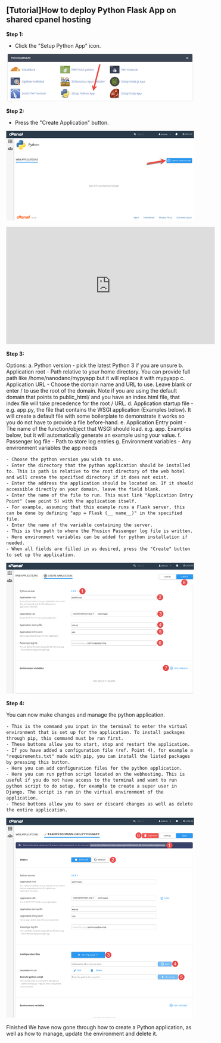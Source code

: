 ## [Tutorial]How to deploy Python Flask App on shared cpanel hosting

**Step 1:**

- Click the "Setup Python App" icon.

![python flask app on shard cpanel hosting hosting step 1](images/create-python-app-cpanel-01.png)

**Step 2:**

- Press the "Create Application" button.

![python flask app on shard cpanel hosting hosting step 2](images/create-python-app-cpanel-02.png)


<iframe width="560" height="315" src="https://www.youtube.com/embed/260eDcsUheE" frameborder="0" allow="accelerometer; autoplay; encrypted-media; gyroscope; picture-in-picture" allowfullscreen></iframe>

**Step 3:**

Options:
    a. Python version - pick the latest Python 3 if you are unsure
    b. Application root - Path relative to your home directory. You can provide full path like /home/nanodano/mypyapp but it will replace it with mypyapp
    c. Application URL - Choose the domain name and URL to use. Leave blank or enter / to use the root of the domain. Note if you are using the default domain that points to public_html/ and you have an index.html file, that index file will take precedence for the root / URL.
    d. Application startup file - e.g. app.py, the file that contains the WSGI application (Examples below). It will create a default file with some boilerplate to demonstrate it works so you do not have to provide a file before-hand.
    e. Application Entry point - The name of the function/object that WSGI should load. e.g. app. Examples below, but it will automatically generate an example using your value.
    f. Passenger log file - Path to store log entries
    g. Environment variables - Any environment variables the app needs


    - Choose the python version you wish to use.
    - Enter the directory that the python application should be installed to. This is path is relative to the root directory of the web hotel and will create the specified directory if it does not exist.
    - Enter the address the application should be located on. If it should accessible directly on your domain, leave the field blank.
    - Enter the name of the file to run. This must link "Application Entry Point" (see point 5) with the application itself.
    - For example, assuming that this example runs a Flask server, this can be done by defining "app = Flask (__ name__)" in the specified file.
    - Enter the name of the variable containing the server.
    - This is the path to where the Phusion Passenger log file is written.
    - Here environment variables can be added for python installation if needed.
    - When all fields are filled in as desired, press the "Create" button to set up the application.


![python flask app on shard cpanel hosting hosting step 2](images/create-python-app-cpanel-03.png)



**Step 4:**

You can now make changes and manage the python application.

    - This is the command you input in the terminal to enter the virtual environment that is set up for the application. To install packages through pip, this command must be run first.
    - These buttons allow you to start, stop and restart the application.
    - If you have added a configuration file (ref. Point 4), for example a "requirements.txt" made with pip, you can install the listed packages by pressing this button.
    - Here you can add configuration files for the python application.
    - Here you can run python script located on the webhosting. This is useful if you do not have access to the terminal and want to run python script to do setup, for example to create a super user in Django. The script is run in the virtual environment of the application.
    - These buttons allow you to save or discard changes as well as delete the entire application.

![python flask app on shard cpanel hosting hosting step 4](images/create-python-app-cpanel-04.png)



Finished
We have now gone through how to create a Python application, as well as how to manage, update the environment and delete it.